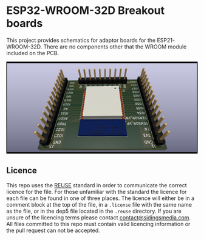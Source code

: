 <!-- 
SPDX-FileCopyrightText: Copyright (c) 2021-2022 Sidings Media 

SPDX-License-Identifier: CC-BY-SA-4.0
-->
# ESP32-WROOM-32D Breakout boards
This project provides schematics for adaptor boards for the
ESP21-WROOM-32D. There are no components other that the WROOM module
included on the PCB.

![3D render](ESP32-WROOM-32D-breakout.png)

## Licence
This repo uses the [REUSE](https://reuse.software) standard in order to
communicate the correct licence for the file. For those unfamiliar with
the standard the licence for each file can be found in one of three
places. The licence will either be in a comment block at the top of the
file, in a `.license` file with the same name as the file, or in the
dep5 file located in the `.reuse` directory. If you are unsure of the
licencing terms please contact
[contact@sidingsmedia.com](mailto:contact@sidingsmedia.com?subject=SMRC%20Licence).
All files committed to this repo must contain valid licencing
information or the pull request can not be accepted.
